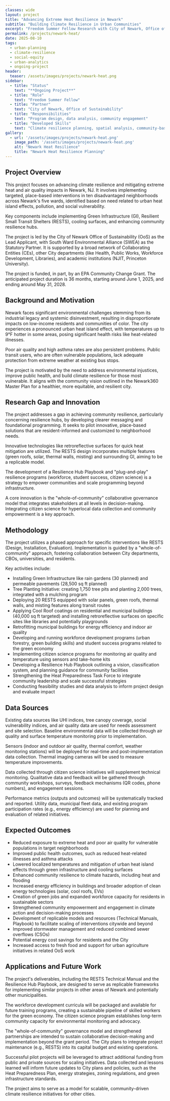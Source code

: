 ```yaml
---
classes: wide
layout: project
title: "Advancing Extreme Heat Resilience in Newark"
subtitle: "Building Climate Resilience in Urban Communities"
excerpt: "Freedom Summer Fellow Research with City of Newark, Office of Sustainability"
permalink: /projects/newark-heat/
date: 2025-08-10
tags:
  - urban-planning
  - climate-resilience
  - social-equity
  - urban-analytics
  - ongoing-project
header:
  teaser: /assets/images/projects/newark-heat.png
sidebar:
  - title: "Status"
    text: "**Ongoing Project**"
  - title: "Role"
    text: "Freedom Summer Fellow"
  - title: "Partner"
    text: "City of Newark, Office of Sustainability"
  - title: "Responsibilities"
    text: "Program design, data analysis, community engagement"
  - title: "Developed Skills"
    text: "Climate resilience planning, spatial analysis, community-based research"
gallery:
  - url: '/assets/images/projects/newark-heat.png'
    image_path: '/assets/images/projects/newark-heat.png'
    alt: "Newark Heat Resilience"
    title: "Newark Heat Resilience Planning"
---
```


## Project Overview

This project focuses on advancing climate resilience and mitigating extreme heat and air quality impacts in Newark, NJ. It involves implementing targeted, place-based interventions in ten disadvantaged neighborhoods across Newark's five wards, identified based on need related to urban heat island effects, pollution, and social vulnerability.

Key components include implementing Green Infrastructure (GI), Resilient Small Transit Shelters (RESTS), cooling surfaces, and enhancing community resilience hubs.

The project is led by the City of Newark Office of Sustainability (OoS) as the Lead Applicant, with South Ward Environmental Alliance (SWEA) as the Statutory Partner. It is supported by a broad network of Collaborating Entities (CEs), other City departments (like Health, Public Works, Workforce Development, Libraries), and academic institutions (NJIT, Princeton University).

The project is funded, in part, by an EPA Community Change Grant. The anticipated project duration is 36 months, starting around June 1, 2025, and ending around May 31, 2028.

## Background and Motivation

Newark faces significant environmental challenges stemming from its industrial legacy and systemic disinvestment, resulting in disproportionate impacts on low-income residents and communities of color. The city experiences a pronounced urban heat island effect, with temperatures up to 9°F hotter in some areas, posing significant health risks like heat-related illnesses.

Poor air quality and high asthma rates are also persistent problems. Public transit users, who are often vulnerable populations, lack adequate protection from extreme weather at existing bus stops.

The project is motivated by the need to address environmental injustices, improve public health, and build climate resilience for those most vulnerable. It aligns with the community vision outlined in the Newark360 Master Plan for a healthier, more equitable, and resilient city.

## Research Gap and Innovation

The project addresses a gap in achieving community resilience, particularly concerning resilience hubs, by developing clearer messaging and foundational programming. It seeks to pilot innovative, place-based solutions that are resident-informed and customized to neighborhood needs.

Innovative technologies like retroreflective surfaces for quick heat mitigation are utilized. The RESTS design incorporates multiple features (green roofs, solar, thermal walls, misting) and surrounding GI, aiming to be a replicable model.

The development of a Resilience Hub Playbook and "plug-and-play" resilience programs (workforce, student success, citizen science) is a strategy to empower communities and scale programming beyond infrastructure.

A core innovation is the "whole-of-community" collaborative governance model that integrates stakeholders at all levels in decision-making. Integrating citizen science for hyperlocal data collection and community empowerment is a key approach.

## Methodology

The project utilizes a phased approach for specific interventions like RESTS (Design, Installation, Evaluation). Implementation is guided by a "whole-of-community" approach, fostering collaboration between City departments, CBOs, universities, and residents.

Key activities include:
- Installing Green Infrastructure like rain gardens (30 planned) and permeable pavements (28,500 sq ft planned)
- Tree Planting Initiative: creating 1,750 tree pits and planting 2,000 trees, integrated with a mulching program
- Deploying 20 RESTS equipped with solar panels, green roofs, thermal walls, and misting features along transit routes
- Applying Cool Roof coatings on residential and municipal buildings (40,000 sq ft targeted) and installing retroreflective surfaces on specific sites like libraries and potentially playgrounds
- Retrofitting municipal buildings for energy efficiency and indoor air quality
- Developing and running workforce development programs (urban forestry, green building skills) and student success programs related to the green economy
- Implementing citizen science programs for monitoring air quality and temperature using sensors and take-home kits
- Developing a Resilience Hub Playbook outlining a vision, classification system, and planning guidance for community facilities
- Strengthening the Heat Preparedness Task Force to integrate community leadership and scale successful strategies
- Conducting feasibility studies and data analysis to inform project design and evaluate impact

## Data Sources

Existing data sources like UHI indices, tree canopy coverage, social vulnerability indices, and air quality data are used for needs assessment and site selection. Baseline environmental data will be collected through air quality and surface temperature monitoring prior to implementation.

Sensors (indoor and outdoor air quality, thermal comfort, weather monitoring stations) will be deployed for real-time and post-implementation data collection. Thermal imaging cameras will be used to measure temperature improvements.

Data collected through citizen science initiatives will supplement technical monitoring. Qualitative data and feedback will be gathered through community workshops, surveys, feedback mechanisms (QR codes, phone numbers), and engagement sessions.

Performance metrics (outputs and outcomes) will be systematically tracked and reported. Utility data, municipal fleet data, and existing program participation rates (e.g., energy efficiency) are used for planning and evaluation of related initiatives.

## Expected Outcomes

- Reduced exposure to extreme heat and poor air quality for vulnerable populations in target neighborhoods
- Improved public health outcomes, such as reduced heat-related illnesses and asthma attacks
- Lowered localized temperatures and mitigation of urban heat island effects through green infrastructure and cooling surfaces
- Enhanced community resilience to climate hazards, including heat and flooding
- Increased energy efficiency in buildings and broader adoption of clean energy technologies (solar, cool roofs, EVs)
- Creation of green jobs and expanded workforce capacity for residents in sustainable sectors
- Strengthened community empowerment and engagement in climate action and decision-making processes
- Development of replicable models and resources (Technical Manuals, Playbook) to facilitate scaling of interventions citywide and beyond
- Improved stormwater management and reduced combined sewer overflows (CSOs)
- Potential energy cost savings for residents and the City
- Increased access to fresh food and support for urban agriculture initiatives in related OoS work

## Applications and Future Work

The project's deliverables, including the RESTS Technical Manual and the Resilience Hub Playbook, are designed to serve as replicable frameworks for implementing similar projects in other areas of Newark and potentially other municipalities.

The workforce development curricula will be packaged and available for future training programs, creating a sustainable pipeline of skilled workers for the green economy. The citizen science program establishes long-term community capacity for environmental monitoring and advocacy.

The "whole-of-community" governance model and strengthened partnerships are intended to sustain collaborative decision-making and implementation beyond the grant period. The City plans to integrate project maintenance (e.g., RESTS) into its capital budget and existing operations.

Successful pilot projects will be leveraged to attract additional funding from public and private sources for scaling initiatives. Data collected and lessons learned will inform future updates to City plans and policies, such as the Heat Preparedness Plan, energy strategies, zoning regulations, and green infrastructure standards.

The project aims to serve as a model for scalable, community-driven climate resilience initiatives for other cities.